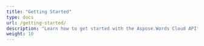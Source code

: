 ```yaml
---
title: "Getting Started"
type: docs
url: /getting-started/
description: "Learn how to get started with the Aspose.Words Cloud API"
weight: 10
---
```

